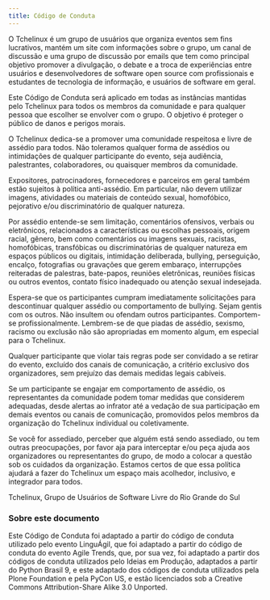 ```yaml
---
title: Código de Conduta
---
```


O Tchelinux é um grupo de usuários que organiza eventos sem fins lucrativos, mantém um site com informações sobre o grupo, um canal de discussão e uma grupo de discussão por emails que tem como principal objetivo promover a divulgação, o debate e a troca de experiências entre usuários e desenvolvedores de software open source com profissionais e estudantes de tecnologia de informação, e usuários de software em geral.

Este Código de Conduta será aplicado em todas as instâncias mantidas pelo Tchelinux para todos os membros da comunidade e para qualquer pessoa que escolher se envolver com o grupo. O objetivo é proteger o público de danos e perigos morais.

O Tchelinux dedica-se a promover uma comunidade respeitosa e livre de assédio para todos. Não toleramos qualquer forma de assédios ou intimidações de qualquer participante do evento, seja audiência, palestrantes, colaboradores, ou quaisquer membros da comunidade.

Expositores, patrocinadores, fornecedores e parceiros em geral também estão sujeitos à política anti-assédio. Em particular, não devem utilizar imagens, atividades ou materiais de conteúdo sexual, homofóbico, pejorativo e/ou discriminatório de qualquer natureza.

Por assédio entende-se sem limitação, comentários ofensivos, verbais ou eletrônicos, relacionados a características ou escolhas pessoais, origem racial, gênero, bem como comentários ou imagens sexuais, racistas, homofóbicas, transfóbicas ou discriminatórias de qualquer natureza em espaços públicos ou digitais, intimidação deliberada, bullying, perseguição, encalço, fotografias ou gravações que gerem embaraço, interrupções reiteradas de palestras, bate-papos, reuniões eletrônicas, reuniões físicas ou outros eventos, contato físico inadequado ou atenção sexual indesejada.

Espera-se que os participantes cumpram imediatamente solicitações para descontinuar qualquer assédio ou comportamento de bullying. Sejam gentis com os outros. Não insultem ou ofendam outros participantes. Comportem-se profissionalmente. Lembrem-se de que piadas de assédio, sexismo, racismo ou exclusão não são apropriadas em momento algum, em especial para o Tchelinux.

Qualquer participante que violar tais regras pode ser convidado a se retirar do evento, excluído dos canais de comunicação, a critério exclusivo dos organizadores, sem prejuízo das demais medidas legais cabíveis.

Se um participante se engajar em comportamento de assédio, os representantes da comunidade podem tomar medidas que considerem adequadas, desde alertas ao infrator até a vedação de sua participação em demais eventos ou canais de comunicação, promovidos pelos membros da organização do Tchelinux individual ou coletivamente.

Se você for assediado, perceber que alguém está sendo assediado, ou tem outras preocupações, por favor aja para interceptar e/ou peça ajuda aos organizadores ou representantes do grupo, de modo a colocar a questão sob os cuidados da organização. Estamos certos de que essa política ajudará a fazer do Tchelinux um espaço mais acolhedor, inclusivo, e integrador para todos.

Tchelinux, Grupo de Usuários de Software Livre do Rio Grande do Sul

### Sobre este documento

Este Código de Conduta foi adaptado a partir do código de conduta utilizado pelo evento LinguÁgil, que foi adaptado a partir do código de conduta do evento Agile Trends, que, por sua vez, foi adaptado a partir dos códigos de conduta utilizados pelo Ideias em Produção, adaptados a partir do Python Brasil 9, e este adaptado dos códigos de conduta utilizados pela Plone Foundation e pela PyCon US, e estão licenciados sob a Creative Commons Attribution-Share Alike 3.0 Unported.
